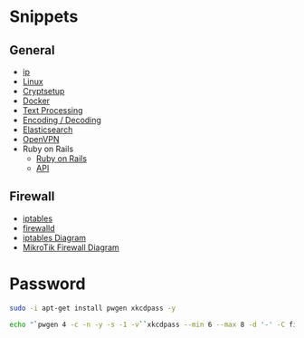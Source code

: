 # Snippets

## General
* [ip](md-files/ip.md)
* [Linux](md-files/linux.md)
* [Cryptsetup](md-files/cryptsetup.md)
* [Docker](md-files/docker.md)
* [Text Processing](md-files/text-processing.md)
* [Encoding / Decoding](md-files/encoding-decoding.md)
* [Elasticsearch](md-files/elasticsearch.md)
* [OpenVPN](md-files/openvpn.md)
* Ruby on Rails
  * [Ruby on Rails](md-files/ruby-on-rails.md)
  * [API](md-files/ruby-on-rails-api.md)

## Firewall

* [iptables](md-files/iptables.md)
* [firewalld](md-files/firewalld.md)
* [iptables Diagram](md-files/iptables-diagram.md)
* [MikroTik Firewall Diagram](md-files/mikrotik-firewall-diagram.md)

# Password
```bash
sudo -i apt-get install pwgen xkcdpass -y

echo "`pwgen 4 -c -n -y -s -1 -v``xkcdpass --min 6 --max 8 -d '-' -C first -n 2 -c 1``pwgen 4 -c -n -y -s -1 -v`"
```
